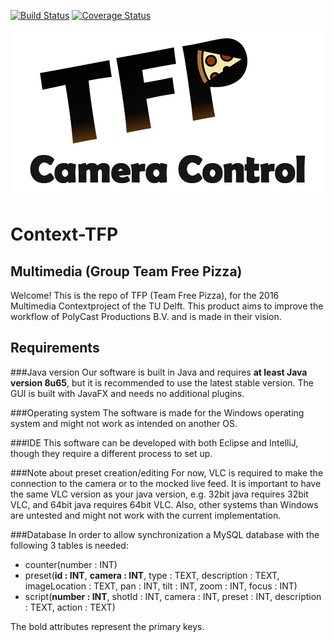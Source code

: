 
[![Build Status](https://travis-ci.org/TH3steven/Context-TFP.svg?branch=master)](https://travis-ci.org/TH3steven/Context-TFP)
[![Coverage Status](https://coveralls.io/repos/github/TH3steven/Context-TFP/badge.svg?branch=master)](https://coveralls.io/github/TH3steven/Context-TFP?branch=master)

![TFP](src/main/resources/logo-TFP.png)

# Context-TFP

## Multimedia (Group Team Free Pizza)
Welcome! This is the repo of TFP (Team Free Pizza), for the 2016 Multimedia Contextproject of the TU Delft.
This product aims to improve the workflow of PolyCast Productions B.V. and is made in their vision.

## Requirements
###Java version
Our software is built in Java and requires **at least Java version 8u65**, but it is recommended to use the latest stable version.
The GUI is built with JavaFX and needs no additional plugins.

###Operating system
The software is made for the Windows operating system and might not work as intended on another OS.

###IDE
This software can be developed with both Eclipse and IntelliJ, though they require a different process to set up.

###Note about preset creation/editing
For now, VLC is required to make the connection to the camera or to the mocked live feed. It is important to have the same VLC version as your java version, e.g. 32bit java requires 32bit VLC, and 64bit java requires 64bit VLC. Also, other systems than Windows are untested and might not work with the current implementation.

###Database
In order to allow synchronization a MySQL database with the following 3 tables is needed:
- counter(number : INT)
- preset(**id : INT**, **camera : INT**, type : TEXT, description : TEXT, imageLocation : TEXT, pan : INT, tilt : INT, zoom : INT, focus : INT)
- script(**number : INT**, shotId : INT, camera : INT, preset : INT, description : TEXT, action : TEXT)

The bold attributes represent the primary keys.
